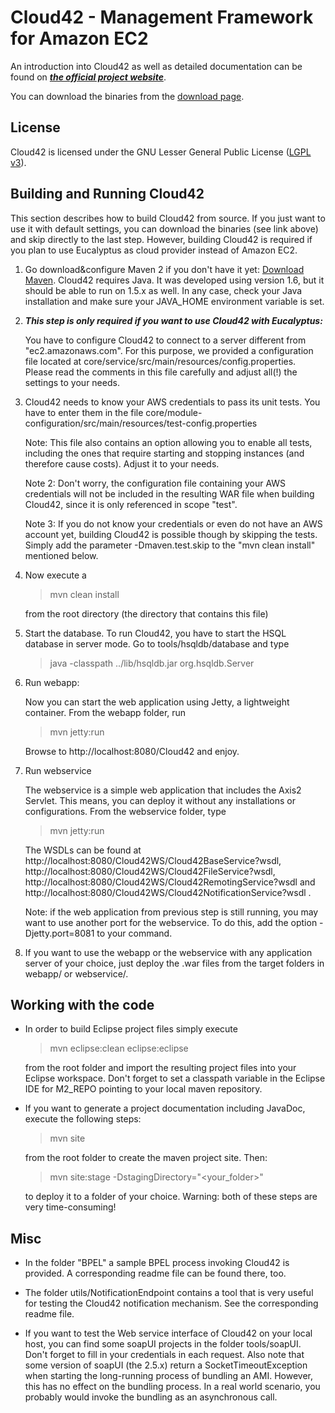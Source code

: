 Cloud42 - Management Framework for Amazon EC2
===========================================

An introduction into Cloud42 as well as detailed documentation can be found on ***[the official project website](http://cloud42.net)***.

You can download the binaries from the [download page](http://cloud42.net/download.php).

License
-------

Cloud42 is licensed under the GNU Lesser General Public License ([LGPL v3](http://www.opensource.org/licenses/lgpl-3.0.html)).


Building and Running Cloud42
--------------------------

This section describes how to build Cloud42 from source. If you just want to use it with default settings, you can download the binaries (see link above) and skip directly to the last step. However, building Cloud42 is required if you plan to use Eucalyptus as cloud provider instead of Amazon EC2.

1. Go download&configure Maven 2 if you don't have it yet: [Download Maven](http://maven.apache.org/download.html). Cloud42 requires Java. It was developed using version 1.6, but it should be able to run on 1.5.x as well. In any case, check your Java installation and make sure your JAVA_HOME environment variable is set.

2. ***This step is only required if you want to use Cloud42 with Eucalyptus:***

   You have to configure Cloud42 to connect to a server different from "ec2.amazonaws.com". For this purpose, we provided a configuration file located at core/service/src/main/resources/config.properties. Please read the comments in this file carefully and adjust all(!) the settings to your needs. 

3. Cloud42 needs to know your AWS credentials to pass its unit tests. You have to enter them in the file core/module-configuration/src/main/resources/test-config.properties

   Note: This file also contains an option allowing you to enable all tests, including the ones that require starting and stopping instances (and therefore cause costs). Adjust it to your needs.

   Note 2: Don't worry, the configuration file containing your AWS credentials will not be included in the resulting WAR file when building Cloud42, since it is only referenced in scope "test".

   Note 3: If you do not know your credentials or even do not have an AWS account yet, building Cloud42 is possible though by skipping the tests. Simply add the parameter -Dmaven.test.skip to the "mvn clean install" mentioned below.


4. Now execute a
   > mvn clean install

   from the root directory (the directory that contains this file)

5. Start the database. To run Cloud42, you have to start the HSQL database in server mode. Go to tools/hsqldb/database and type
   > java -classpath ../lib/hsqldb.jar org.hsqldb.Server

6. Run webapp:

   Now you can start the web application using Jetty, a lightweight container. From the webapp folder, run
   > mvn jetty:run

   Browse to http://localhost:8080/Cloud42 and enjoy.

7. Run webservice

   The webservice is a simple web application that includes the Axis2 Servlet. This means, you can deploy it without any installations or configurations.
   From the webservice folder, type
   > mvn jetty:run

   The WSDLs can be found at http://localhost:8080/Cloud42WS/Cloud42BaseService?wsdl, http://localhost:8080/Cloud42WS/Cloud42FileService?wsdl, http://localhost:8080/Cloud42WS/Cloud42RemotingService?wsdl and http://localhost:8080/Cloud42WS/Cloud42NotificationService?wsdl .

   Note: if the web application from previous step is still running, you may want to use another port for the webservice. To do this, add the option -Djetty.port=8081 to your command.


8. If you want to use the webapp or the webservice with any application server of your choice, just deploy the .war files from the target folders in webapp/ or webservice/.


Working with the code
---------------------
  
* In order to build Eclipse project files simply execute
  > mvn eclipse:clean eclipse:eclipse
  
  from the root folder and import the resulting project files into your Eclipse workspace.
  Don't forget to set a classpath variable in the Eclipse IDE for M2_REPO pointing to your local maven repository.

* If you want to generate a project documentation including JavaDoc, execute the following steps:
  > mvn site
  
  from the root folder to create the maven project site. Then:
  > mvn site:stage -DstagingDirectory="<your_folder>"
  
  to deploy it to a folder of your choice. Warning: both of these steps are very time-consuming!



Misc
----

* In the folder "BPEL" a sample BPEL process invoking Cloud42 is provided. A corresponding readme file can be found there, too.

* The folder utils/NotificationEndpoint contains a tool that is very useful for testing the Cloud42 notification mechanism. See the corresponding readme file.

* If you want to test the Web service interface of Cloud42 on your local host, you can find some soapUI projects in the folder tools/soapUI. Don't forget to fill in your credentials in each request. Also note that some version of soapUI (the 2.5.x) return a SocketTimeoutException when starting the long-running process of bundling an AMI. However, this has no effect on the bundling process. In a real world scenario, you probably would invoke the bundling as an asynchronous call.
